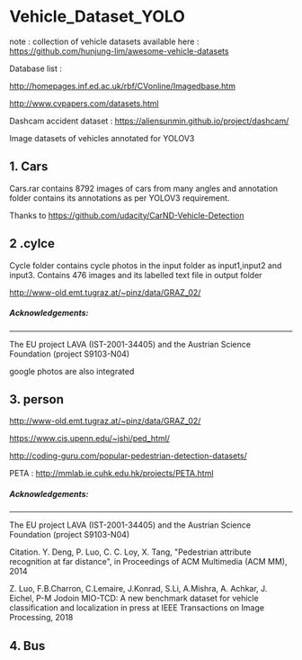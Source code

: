 # Vehicle_Dataset_YOLO

note : collection of vehicle datasets available here : https://github.com/hunjung-lim/awesome-vehicle-datasets

Database list :

http://homepages.inf.ed.ac.uk/rbf/CVonline/Imagedbase.htm

http://www.cvpapers.com/datasets.html

Dashcam accident dataset : https://aliensunmin.github.io/project/dashcam/

Image datasets of vehicles annotated for YOLOV3 

## 1. Cars

Cars.rar contains 8792 images of cars from many angles and annotation folder contains its annotations as per YOLOV3 requirement.

Thanks to https://github.com/udacity/CarND-Vehicle-Detection

## 2 .cylce

 Cycle folder contains cycle photos in the input folder as input1,input2 and input3. Contains 476 images and its labelled text file in output folder

http://www-old.emt.tugraz.at/~pinz/data/GRAZ_02/

##### Acknowledgements:
-----------------
The EU project LAVA (IST-2001-34405) and the Austrian Science Foundation (project S9103-N04)

google photos are also integrated

## 3. person

http://www-old.emt.tugraz.at/~pinz/data/GRAZ_02/

https://www.cis.upenn.edu/~jshi/ped_html/

http://coding-guru.com/popular-pedestrian-detection-datasets/

PETA : http://mmlab.ie.cuhk.edu.hk/projects/PETA.html

##### Acknowledgements:
-----------------
The EU project LAVA (IST-2001-34405) and the Austrian Science Foundation (project S9103-N04)

Citation.
Y. Deng, P. Luo, C. C. Loy, X. Tang, "Pedestrian attribute recognition at far distance", in Proceedings of ACM Multimedia (ACM MM), 2014

Z. Luo, F.B.Charron, C.Lemaire, J.Konrad, S.Li, A.Mishra, A. Achkar, J. Eichel, P-M Jodoin
MIO-TCD: A new benchmark dataset for vehicle classification and localization
in press at IEEE Transactions on Image Processing, 2018

## 4. Bus

